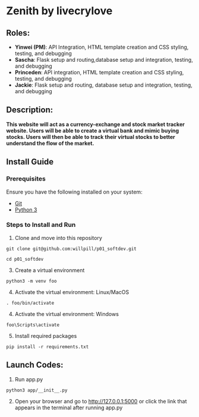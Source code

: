 # Zenith by livecrylove

## Roles:
 - **Yinwei (PM)**: API Integration, HTML template creation and CSS styling, testing, and debugging
 - **Sascha**: Flask setup and routing,database setup and integration, testing, and debugging
 - **Princeden**: API integration, HTML template creation and CSS styling, testing, and debugging
 - **Jackie**: Flask setup and routing, database setup and integration, testing, and debugging

## Description:
**This website will act as a currency-exchange and stock market tracker website. Users will be able to create a virtual bank and mimic buying stocks. Users will then be able to track their virtual stocks to better understand the flow of the market.**

## Install Guide 

### Prerequisites
Ensure you have the following installed on your system:
- [Git](https://git-scm.com/book/en/v2/Getting-Started-Installing-Git)
- [Python 3](https://www.python.org/downloads/)

### Steps to Install and Run
1. Clone and move into this repository
```
git clone git@github.com:willpill/p01_softdev.git
```
```
cd p01_softdev
```
3. Create a virtual environment
```
python3 -m venv foo
```

4. Activate the virtual environment: Linux/MacOS
```
. foo/bin/activate
```
4. Activate the virtual environment: Windows
```
foo\Scripts\activate
```
5. Install required packages
```
pip install -r requirements.txt
```
## Launch Codes: 
1. Run app.py
``` 
python3 app/__init__.py
```
2. Open your browser and go to http://127.0.0.1:5000 or click the link that appears in the terminal after running app.py
